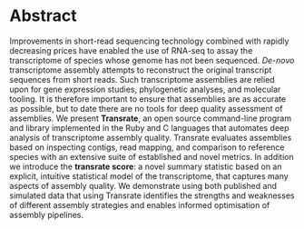 # Abstract

Improvements in short-read sequencing technology combined with rapidly decreasing prices have enabled the use of RNA-seq to assay the transcriptome of species whose genome has not been sequenced. *De-novo* transcriptome assembly attempts to reconstruct the original transcript sequences from short reads. Such transcriptome assemblies are relied upon for gene expression studies, phylogenetic analyses, and molecular tooling. It is therefore important to ensure that assemblies are as accurate as possible, but to date there are no tools for deep quality assessment of assemblies. We present **Transrate**, an open source command-line program and library implemented in the Ruby and C languages that automates deep analysis of transcriptome assembly quality. Transrate evaluates assemblies based on inspecting contigs, read mapping, and comparison to reference species with an extensive suite of established and novel metrics. In addition we introduce the **transrate score**: a novel summary statistic based on an explicit, intuitive statistical model of the transcriptome, that captures many aspects of assembly quality. We demonstrate using both published and simulated data that using Transrate identifies the strengths and weaknesses of different assembly strategies and enables informed optimisation of assembly pipelines.